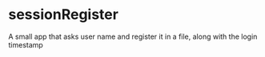 # sessionRegister
A small app that asks user name and register it in a file, along with the login timestamp 
